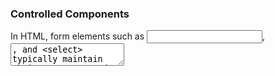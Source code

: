 ### Controlled Components
In HTML, form elements such as <input>, <textarea>, and <select> typically maintain their own state and update it based on user input. In React, mutable state is typically kept in the state property of components, and only updated with setState().

We can combine the two by making the React state be the “single source of truth”. Then the React component that renders a form also controls what happens in that form on subsequent user input. An input form element whose value is controlled by React in this way is called a “controlled component”


## Should we wait to store the users responses from the form into state when they submit the form OR should we update the state with their responses as soon as they enter them? Why
This form has the default HTML form behavior of browsing to a new page when the user submits the form. If you want this behavior in React, it just works. But in most cases, it’s convenient to have a JavaScript function that handles the submission of the form and has access to the data that the user entered into the form. The standard way to achieve this is with a technique called “controlled components”.


### How do we target what the user is entering if we have an event handler on an input field?

When using React, you generally don’t need to call addEventListener to add listeners to a DOM element after it is created. Instead, just provide a listener when the element is initially rendered.

Why would we use a ternary operator?

Use the ternary operator to simplify your if-else statements that are used to assign values to variables. The ternary operator is commonly used when assigning post data or validating forms.


Rewrite the following statement using a ternary statement:
![/mnt/c/Users/aqsa/desktop/301/reading-notes301/New folder/Capture.PNG]


let x,y
 equal = x==y ? 'yes' : 'no';